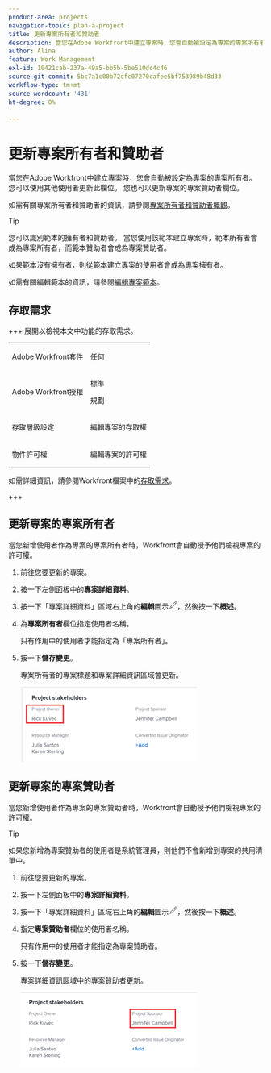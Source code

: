 ```yaml
---
product-area: projects
navigation-topic: plan-a-project
title: 更新專案所有者和贊助者
description: 當您在Adobe Workfront中建立專案時，您會自動被設定為專案的專案所有者。 您可以使用其他使用者更新此欄位。 您也可以更新專案的專案贊助者欄位。
author: Alina
feature: Work Management
exl-id: 10421cab-237a-49a5-bb5b-5be510dc4c46
source-git-commit: 5bc7a1c00b72cfc07270cafee5bf753989b48d33
workflow-type: tm+mt
source-wordcount: '431'
ht-degree: 0%

---
```



# 更新專案所有者和贊助者

<!--Audited: 07/2024-->

當您在Adobe Workfront中建立專案時，您會自動被設定為專案的專案所有者。 您可以使用其他使用者更新此欄位。 您也可以更新專案的專案贊助者欄位。

如需有關專案所有者和贊助者的資訊，請參閱[專案所有者和贊助者概觀](../../../manage-work/projects/planning-a-project/project-owners-and-sponsors.md)。

>[!TIP]
>
>您可以識別範本的擁有者和贊助者。 當您使用該範本建立專案時，範本所有者會成為專案所有者，而範本贊助者會成為專案贊助者。
>
>如果範本沒有擁有者，則從範本建立專案的使用者會成為專案擁有者。
>
>如需有關編輯範本的資訊，請參閱[編輯專案範本](../../../manage-work/projects/create-and-manage-templates/edit-templates.md)。

## 存取需求

+++ 展開以檢視本文中功能的存取需求。 

<table style="table-layout:auto"> 
 <col> 
 <col> 
 <tbody> 
  <tr> 
   <td role="rowheader">Adobe Workfront套件</td> 
   <td> <p>任何</p> <p>  </p> </td> 
  </tr> 
  <tr> 
   <td role="rowheader">Adobe Workfront授權</td> 
   <td><p>標準</p> 
   <p>規劃</p> </td> 
  </tr> 
  <tr> 
   <td role="rowheader">存取層級設定</td> 
   <td> <p>編輯專案的存取權</p> </td> 
  </tr> 
  <tr> 
   <td role="rowheader">物件許可權</td> 
   <td> <p>編輯專案的許可權</p> </td> 
  </tr> 
 </tbody> 
</table>

如需詳細資訊，請參閱Workfront檔案中的[存取需求](/help/quicksilver/administration-and-setup/add-users/access-levels-and-object-permissions/access-level-requirements-in-documentation.md)。

+++

<!--Old:

<table style="table-layout:auto"> 
 <col> 
 <col> 
 <tbody> 
  <tr> 
   <td role="rowheader">Adobe Workfront plan</td> 
   <td> <p>Any</p> <p>  </p> </td> 
  </tr> 
  <tr> 
   <td role="rowheader">Adobe Workfront license*</td> 
   <td><p>New: Standard</p> 
   <p>Current: Plan </p> </td> 
  </tr> 
  <tr> 
   <td role="rowheader">Access level configurations*</td> 
   <td> <p>Edit access to Projects</p> </td> 
  </tr> 
  <tr> 
   <td role="rowheader">Object permissions</td> 
   <td> <p>Edit permissions to a project</p> </td> 
  </tr> 
 </tbody> 
</table>-->

## 更新專案的專案所有者

當您新增使用者作為專案的專案所有者時，Workfront會自動授予他們檢視專案的許可權。

1. 前往您要更新的專案。
1. 按一下左側面板中的&#x200B;**專案詳細資料**。
1. 按一下「專案詳細資料」區域右上角的&#x200B;**編輯**&#x200B;圖示![編輯圖示](assets/qs-edit-icon.png)，然後按一下&#x200B;**概述**。

1. 為&#x200B;**專案所有者**&#x200B;欄位指定使用者名稱。

   只有作用中的使用者才能指定為「專案所有者」。

1. 按一下&#x200B;**儲存變更**。

   專案所有者的專案標題和專案詳細資訊區域會更新。

   ![強調的專案關係人擁有者](assets/project-stakeholders-owner-highlighted-nwe-350x149.png)

## 更新專案的專案贊助者

當您新增使用者作為專案的專案贊助者時，Workfront會自動授予他們檢視專案的許可權。

>[!TIP]
>
>如果您新增為專案贊助者的使用者是系統管理員，則他們不會新增到專案的共用清單中。

1. 前往您要更新的專案。
1. 按一下左側面板中的&#x200B;**專案詳細資料**。
1. 按一下「專案詳細資料」區域右上角的&#x200B;**編輯**&#x200B;圖示![編輯圖示](assets/qs-edit-icon.png)，然後按一下&#x200B;**概述**。

1. 指定&#x200B;**專案贊助者**&#x200B;欄位的使用者名稱。

   只有作用中的使用者才能指定為專案贊助者。

1. 按一下&#x200B;**儲存變更**。

   專案詳細資訊區域中的專案贊助者更新。

   ![強調的專案關係人贊助者](assets/project-stakeholders-sponsor-highlighted-nwe-350x147.png)

